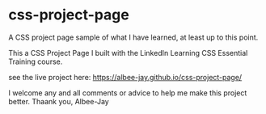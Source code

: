 # css-project-page
A CSS project page sample of what I have learned, at least up to this point.

This a CSS Project Page I built with the LinkedIn Learning CSS Essential Training course.

see the live project here: https://albee-jay.github.io/css-project-page/

I welcome any and all comments or advice to help me make this project better. Thaank you, Albee-Jay
